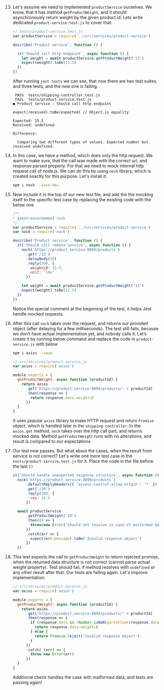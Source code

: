 
  13. Let's assume we need to implemented `productService` ourselves. We know, that it has method `getProductWeight`, and it should asynchronously return weight by the given product id. Lets write dedicated `product-service.test.js` to cover that:

      ```javascript
      // tests/product-service.test.js
      var productService = require('../src/services/product-service')

      describe('Product service', function () {

        it('Should call http endpoint', async function () {
          let weight = await productService.getProductWeight('13')
          expect(weight).toBe(15.5)
        })
      })
      ```

      After running `jest tests` we can see, that now there are two test suites, and three tests, and the new one is failing.

      ```text
       PASS  tests/shipping-controller.test.js
       FAIL  tests/product-service.test.js
      ● Product service › Should call http endpoint

      expect(received).toBe(expected) // Object.is equality

      Expected: 15.5
      Received: undefined

      Difference:

        Comparing two different types of values. Expected number but received undefined.
      ```

  14. In this case, we have a method, which does only the http request. We want to make sure, that the call was made with the correct url, and response parsed properly. For that we need to mock internal http request call of node.js. We can do this by using `nock` library, which is created exactly for this purpose. Let's install it:

      ```sh
      npm i nock --save-dev
      ```

  15. Now include it in the top of our new test file, and add the the mocking itself to the specific test case by replacing the existing code with the below one

      ```javascript
      /**
      * @jest-environment node
      */
      var productService = require('../src/services/product-service')
      var nock = require('nock')

      describe('Product service', function () {
        it('Should call remote service', async function () {
          nock('https://product.service:8899/products')
            .get('/13')
            .delayBody(10)
            .reply(200, {
              weightLB: 15.5,
              unit: 'lbs'
            })

          let weight = await productService.getProductWeight('13')
          expect(weight).toBe(15.5)
        })
      })
      ```

      Notice the special comment at the beginning of the test, it helps Jest handle mocked requests.

  16. After this call `nock` takes over the request, and returns our provided object (after delaying for a few milliseconds). The test still fails, because we don't have actual implementation yet, and nobody calls it. Let’s create it by running below command and replace the code in `product-service.js` with below

      ```sh
      npm i axios --save
      ```

      ```javascript
      // src/services/product-service.js
      var axios = require('axios')

      module.exports = {
        getProductWeight: async function (productId) {
          return axios
            .get('https://product.service:8899/products/' + productId)
            .then(response => {
              return response.data.weightLB
            })
        }
      }
      ```

      It uses popular `axios` library to make HTTP request and return `Promise` object, which is handled later in the `shipping-controller`. In the `axios.get` method, `nock` takes over the http call part, and returns mocked data. Method `getProductWeight` runs with no alterations, and result is compared to our expectations.

  17. Our test now passes. But what about the cases, when the result from service is not correct? Let's write one more test case in the `tests/product-service.test.js` for it. Place the code in the file before the last `})`

      ```javascript
      it('Should handle unexpected response structure', async function () {
        nock('https://product.service:8899/products')
            .defaultReplyHeaders({ 'access-control-allow-origin': '*' })
            .get('/19')
            .reply(200, {
              res: 15.5
            })

        await productService
            .getProductWeight('19')
            .then(() => {
              throw(new Error('Should not resolve in case of malformed data'))
            })
            .catch(err => {
              expect(err.message).toBe('Invalid response object')
            })
        })
      ```

  18. This test expects the call to `getProductWeight` to return rejected promise, when the returned data structure is not correct (cannot parse actual weight property). Test should fail, if method resolves with `undefined` or any other result after that. Our tests are failing again. Let's improve implementation:

      ```javascript
      // src/services/product-service.js
      var axios = require('axios')

      module.exports = {
        getProductWeight: async function (productId) {
          return axios
            .get('https://product.service:8899/products/' + productId)
            .then(response => {
              if (response.data && !Number.isNaN(parseFloat(response.data.weightLB))) {
                return response.data.weightLB
              } else {
                return Promise.reject('Invalid response object')
              }
            })
            .catch( (err) => {
              throw new Error(err)
            })
        }
      }
      ```

      Additional check handles the case with malformed data, and tests are passing again!
